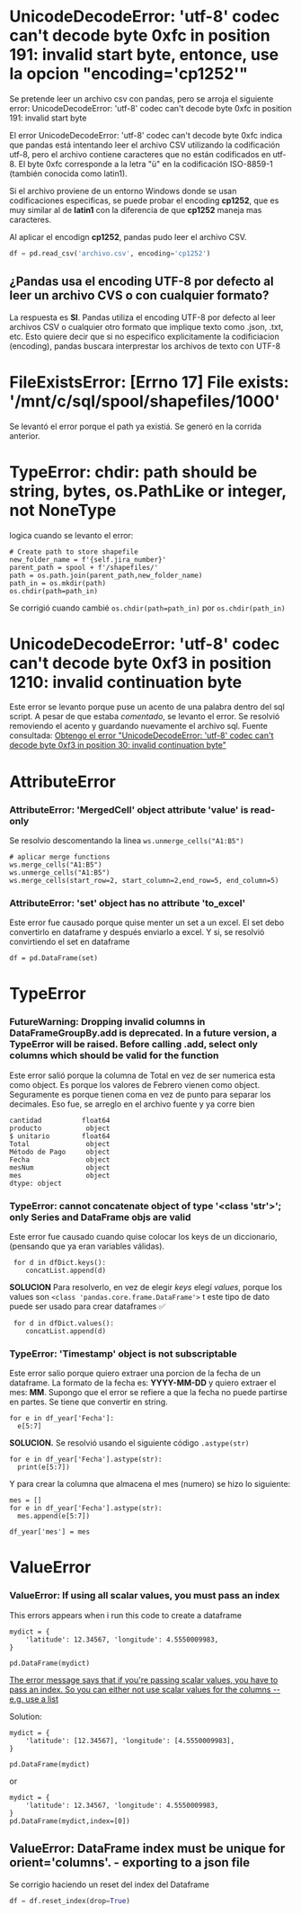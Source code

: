 # UnicodeDecodeError: 'utf-8' codec can't decode byte 0xfc in position 191: invalid start byte, entonce, use la opcion "encoding='cp1252'"

Se pretende leer un archivo csv con pandas, pero se arroja el siguiente error: UnicodeDecodeError: 'utf-8' codec can't decode byte 0xfc in position 191: invalid start byte

El error UnicodeDecodeError: 'utf-8' codec can't decode byte 0xfc indica que pandas está intentando leer el archivo CSV utilizando la codificación utf-8, pero el archivo contiene caracteres que no están codificados en utf-8. El byte 0xfc corresponde a la letra "ü" en la codificación ISO-8859-1 (también conocida como latin1).

Si el archivo proviene de un entorno Windows donde se usan codificaciones especificas, se puede probar el encoding  **cp1252**, que es muy similar al de **latin1** con la diferencia de que **cp1252** maneja mas caracteres.

Al aplicar el encodign **cp1252**, pandas pudo leer el archivo CSV.
```python
df = pd.read_csv('archivo.csv', encoding='cp1252')
```

## ¿Pandas usa el encoding UTF-8 por defecto al leer un archivo CVS o con cualquier formato?
La respuesta es **SI**. Pandas utiliza el encoding UTF-8 por defecto al leer archivos CSV o cualquier otro formato que implique texto como .json, .txt, etc. Esto quiere decir que si no especifico explicitamente la codificiacion (encoding), pandas buscara interprestar los archivos de texto con UTF-8


# FileExistsError: [Errno 17] File exists: '/mnt/c/sql/spool/shapefiles/1000'
Se levantó el error porque el path ya existiá. Se generó en la corrida anterior.

# TypeError: chdir: path should be string, bytes, os.PathLike or integer, not NoneType
logica cuando se levanto el error:
````
# Create path to store shapefile
new_folder_name = f'{self.jira_number}'
parent_path = spool + f'/shapefiles/'
path = os.path.join(parent_path,new_folder_name)
path_in = os.mkdir(path)
os.chdir(path=path_in)
````
Se corrigió cuando cambié ````os.chdir(path=path_in)```` por ````os.chdir(path_in)````

# UnicodeDecodeError: 'utf-8' codec can't decode byte 0xf3 in position 1210: invalid continuation byte
Este error se levanto porque puse un acento de una palabra dentro del sql script. A pesar de que estaba *comentado*, se levanto el error. Se resolvió removiendo el acento y guardando nuevamente el archivo sql. Fuente consultada: [Obtengo el error "UnicodeDecodeError: 'utf-8' codec can't decode byte 0xf3 in position 30: invalid continuation byte"](https://es.stackoverflow.com/questions/382281/obtengo-el-error-unicodedecodeerror-utf-8-codec-cant-decode-byte-0xf3-in-po)

# AttributeError
### AttributeError: 'MergedCell' object attribute 'value' is read-only
Se resolvio descomentando la linea ````ws.unmerge_cells("A1:B5")````
````
# aplicar merge functions
ws.merge_cells("A1:B5")
ws.unmerge_cells("A1:B5")
ws.merge_cells(start_row=2, start_column=2,end_row=5, end_column=5)
````

### AttributeError: 'set' object has no attribute 'to_excel'
Este error fue causado porque quise menter un set a un excel. El set debo convertirlo en dataframe y después enviarlo a excel. Y si, se resolvió convirtiendo el set en dataframe
```
df = pd.DataFrame(set)
```

# TypeError
### FutureWarning: Dropping invalid columns in DataFrameGroupBy.add is deprecated. In a future version, a TypeError will be raised. Before calling .add, select only columns which should be valid for the function
Este error salió porque la columna de Total en vez de ser numerica esta como object. Es porque los valores de Febrero vienen como object. Seguramente es porque tienen coma en vez de punto para separar los decimales. Eso fue, se arreglo en el archivo fuente y ya corre bien
```orden             float64
cantidad          float64
producto           object
$ unitario        float64
Total              object
Método de Pago     object
Fecha              object
mesNum             object
mes                object
dtype: object
```

### TypeError: cannot concatenate object of type '<class 'str'>'; only Series and DataFrame objs are valid
Este error fue causado cuando quise colocar los keys de un diccionario, (pensando que ya eran variables válidas).
```
 for d in dfDict.keys(): 
    concatList.append(d)
```


**SOLUCION** Para resolverlo, en vez de elegir *keys* elegí *values*, porque los values son ```<class 'pandas.core.frame.DataFrame'>``` t este tipo de dato puede ser usado para crear dataframes ✅
```
 for d in dfDict.values(): 
    concatList.append(d)
```

### TypeError: 'Timestamp' object is not subscriptable
Este error salio porque quiero extraer una porcion de la fecha de un dataframe. La formato de la fecha es: **YYYY-MM-DD** y quiero extraer el mes: **MM**. Supongo que el error se refiere a que la fecha no puede partirse en partes. Se tiene que convertir en string.
```
for e in df_year['Fecha']:
  e[5:7]
```
**SOLUCION.** Se resolvió usando el siguiente código ```.astype(str)``` 
```
for e in df_year['Fecha'].astype(str):
  print(e[5:7])
```
Y para crear la columna que almacena el mes (numero) se hizo lo siguiente:
```
mes = []
for e in df_year['Fecha'].astype(str):
  mes.append(e[5:7])
  
df_year['mes'] = mes
```



# ValueError

### ValueError: If using all scalar values, you must pass an index

This errors appears when i run this code to create a dataframe
````
mydict = {
    'latitude': 12.34567, 'longitude': 4.5550009983,    
}

pd.DataFrame(mydict)
````

[The error message says that if you're passing scalar values, you have to pass an index. So you can either not use scalar values for the columns -- e.g. use a list](https://stackoverflow.com/questions/17839973/constructing-pandas-dataframe-from-values-in-variables-gives-valueerror-if-usi)

Solution:
````
mydict = {
    'latitude': [12.34567], 'longitude': [4.5550009983],    
}

pd.DataFrame(mydict)
````
or
````
mydict = {
    'latitude': 12.34567, 'longitude': 4.5550009983,    
}
pd.DataFrame(mydict,index=[0])
````

## ValueError: DataFrame index must be unique for orient='columns'. - exporting to a json file

Se corrigio haciendo un reset del index del Dataframe 
```python
df = df.reset_index(drop=True)
```

